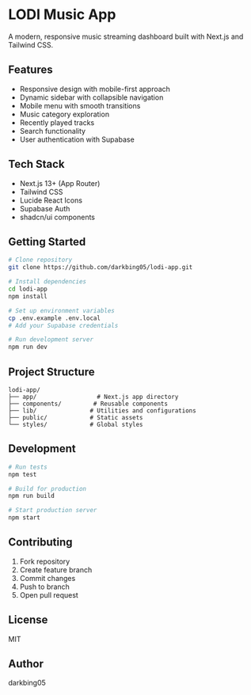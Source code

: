 # LODI Music App

A modern, responsive music streaming dashboard built with Next.js and Tailwind CSS.

## Features

- Responsive design with mobile-first approach
- Dynamic sidebar with collapsible navigation
- Mobile menu with smooth transitions
- Music category exploration
- Recently played tracks
- Search functionality
- User authentication with Supabase

## Tech Stack

- Next.js 13+ (App Router)
- Tailwind CSS
- Lucide React Icons
- Supabase Auth
- shadcn/ui components

## Getting Started

```bash
# Clone repository
git clone https://github.com/darkbing05/lodi-app.git

# Install dependencies
cd lodi-app
npm install

# Set up environment variables
cp .env.example .env.local
# Add your Supabase credentials

# Run development server
npm run dev
```

## Project Structure

```
lodi-app/
├── app/                 # Next.js app directory
├── components/         # Reusable components
├── lib/               # Utilities and configurations
├── public/            # Static assets
└── styles/            # Global styles
```

## Development

```bash
# Run tests
npm test

# Build for production
npm run build

# Start production server
npm start
```

## Contributing

1. Fork repository
2. Create feature branch
3. Commit changes
4. Push to branch
5. Open pull request

## License

MIT

## Author

darkbing05